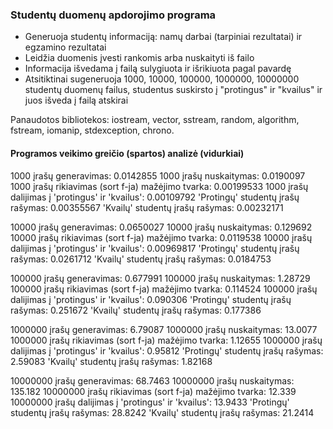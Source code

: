 ### Studentų duomenų apdorojimo programa
- Generuoja studentų informaciją: namų darbai (tarpiniai rezultatai) ir egzamino rezultatai
- Leidžia duomenis įvesti rankomis arba nuskaityti iš failo
- Informacija išvedama į failą sulygiuota ir išrikiuota pagal pavardę
- Atsitiktinai sugeneruoja 1000, 10000, 100000, 1000000, 10000000 studentų duomenų failus, studentus suskirsto į "protingus" ir "kvailus" ir juos išveda į failą atskirai

Panaudotos bibliotekos: iostream, vector, sstream, random, algorithm, fstream, iomanip, stdexception, chrono.

#### Programos veikimo greičio (spartos) analizė (vidurkiai)

1000 įrašų generavimas: 0.0142855
1000 įrašų nuskaitymas: 0.0190097
1000 įrašų rikiavimas (sort f-ja) mažėjimo tvarka: 0.00199533
1000 įrašų dalijimas į 'protingus' ir 'kvailus': 0.00109792
'Protingų' studentų įrašų rašymas: 0.00355567
'Kvailų' studentų įrašų rašymas: 0.00232171

10000 įrašų generavimas: 0.0650027
10000 įrašų nuskaitymas: 0.129692
10000 įrašų rikiavimas (sort f-ja) mažėjimo tvarka: 0.0119538
10000 įrašų dalijimas į 'protingus' ir 'kvailus': 0.00969817
'Protingų' studentų įrašų rašymas: 0.0261712
'Kvailų' studentų įrašų rašymas: 0.0184753

100000 įrašų generavimas: 0.677991
100000 įrašų nuskaitymas: 1.28729
100000 įrašų rikiavimas (sort f-ja) mažėjimo tvarka: 0.114524
100000 įrašų dalijimas į 'protingus' ir 'kvailus': 0.090306
'Protingų' studentų įrašų rašymas: 0.251672
'Kvailų' studentų įrašų rašymas: 0.177386

1000000 įrašų generavimas: 6.79087
1000000 įrašų nuskaitymas: 13.0077
1000000 įrašų rikiavimas (sort f-ja) mažėjimo tvarka: 1.12655
1000000 įrašų dalijimas į 'protingus' ir 'kvailus': 0.95812
'Protingų' studentų įrašų rašymas: 2.59083
'Kvailų' studentų įrašų rašymas: 1.82168

10000000 įrašų generavimas: 68.7463
10000000 įrašų nuskaitymas: 135.182
10000000 įrašų rikiavimas (sort f-ja) mažėjimo tvarka: 12.339
10000000 įrašų dalijimas į 'protingus' ir 'kvailus': 13.9433
'Protingų' studentų įrašų rašymas: 28.8242
'Kvailų' studentų įrašų rašymas: 21.2414